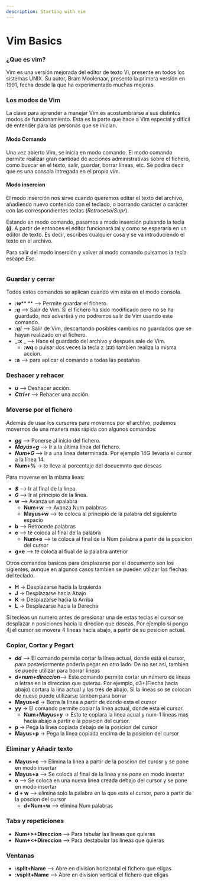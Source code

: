 ```yaml
---
description: Starting with vim
---
```


# Vim Basics

### ¿Que es vim?

Vim es una versión mejorada del editor de texto Vi, presente en todos los sistemas UNIX. Su autor, Bram Moolenaar, presentó la primera versión en 1991, fecha desde la que ha experimentado muchas mejoras

### Los modos de Vim

La clave para aprender a manejar Vim es acostumbrarse a sus distintos modos de funcionamiento. Esta es la parte que hace a Vim especial y difícil de entender para las personas que se inician.

#### Modo Comando

Una vez abierto Vim, se inicia en modo comando. El modo comando permite realizar gran cantidad de acciones administrativas sobre el fichero, como buscar en el texto, salir, guardar, borrar líneas, etc. Se podira decir que es una consola intregada en el propio vim.

#### Modo insercion

El modo inserción nos sirve cuando queremos editar el texto del archivo, añadiendo nuevo contenido con el teclado, o borrando carácter a carácter con las correspondientes teclas (_Retroceso_/_Supr_).

Estando en modo comando, pasamos a modo inserción pulsando la tecla **(**_**i)**_. A partir de entonces el editor funcionará tal y como se esperaría en un editor de texto. Es decir, escribes cualquier cosa y se va introduciendo el texto en el archivo.

Para salir del modo inserción y volver al modo comando pulsamos la tecla escape _Esc_.

<figure><img src="https://conpilar.kryptonsolid.com/wp-content/uploads/2021/03/1615419657_155_Guia-de-5-pasos-para-comenzar-con-VIM-Editor-en.png" alt=""><figcaption></figcaption></figure>

### Guardar y cerrar

Todos estos comandos se aplican cuando vim esta en el modo consola.

* _**:w**_** ** –> Permite guardar el fichero.
* _**:q**_ –> Salir de Vim. Si el fichero ha sido modificado pero no se ha guardado, nos advertirá y no podremos salir de Vim usando este comando.
* _**:q!**_ –> Salir de Vim, descartando posibles cambios no guardados que se hayan realizado en el fichero.
* _**:x** _ –> Hace el guardado del archivo y después sale de Vim.
  * **:wq** o pulsar dos veces la tecla z (**zz**) tambien realiza la misma accion.
* **:a** --> para aplicar el comando a todas las pestañas

### Deshacer y rehacer

* _**u**_ –> Deshacer acción.
* _**Ctrl+r**_ –> Rehacer una acción.

### Moverse por el fichero

Además de usar los cursores para movernos por el archivo, podemos movernos de una manera más rápida con algunos comandos:

* _**gg**_ –> Ponerse al inicio del fichero.
* _**Mayús+g**_ –> Ir a la última línea del fichero.
* _**Num+G**_ –> Ir a una línea determinada. Por ejemplo 14G llevaría el cursor a la línea 14.
* **Num+%** -> te lleva al porcentaje del docuemnto que deseas

Para moverse en la misma lieas:

* _**$**_ –> Ir al final de la línea.
* _**0**_ –> Ir al principio de la línea.
* **w** --> Avanza un apalabra
  * **Num+w** --> Avanza Num palabras
  * **Mayus+w** --> te coloca al principio de la palabra del siguienrte espacio
* **b** --> Retrocede palabras
* **e** --> te coloca al final de la palabra
  * **Num+e** --> te coloca al final de la Num palabra a partir de la posicion del cursor
* **g+e** --> te coloca al fiual de la palabra anterior

Otros comandos basicos para desplazarse por el documento son los sigientes, aunque en algunos casos tambien se pueden utilizar las flechas del teclado.

* **H** -> Desplazarse hacia la Izquierda
* **J** -> Desplazarse hacia Abajo
* **K** -> Desplazarse hacia la Arriba
* **L** -> Desplazarse hacia la Derecha

Si tecleas un numero antes de presionar una de estas teclas el cursor se desplazar n posiciones hacia la direcion que deseas. Por ejemplo si pongo 4j el cursor se movera 4 lineas hacia abajo, a partir de su posicion actual.

### Copiar, Cortar y Pegart

* _**dd**_ –> El comando permite cortar la línea actual, donde está el cursor, para posteriormente poderla pegar en otro lado. De no ser asi, tambien se puede utilizar para borrar lineas
* _**d+num+direccion**_–> Este comando permite cortar un número de líneas o letras en la direccion que quieras. Por ejemplo, d3+(Flecha hacia abajo) cortara la lina actual y las tres de abajo. Si la lineas so se colocan de nuevo puede utilizarse tamben para borrar
* **Mayus+d** -> Borra la linea a partir de donde esta el cursor
* **yy** -> El comando permite copiar la linea actual, donde esta el cursor.
  * **Num+Mayus+y** -> Esto te copiara la linea acual y num-1 lineas mas hacia abajo a partir e la posicion del cursor.
* **p** -> Pega la linea copiada debajo de la posicion del cursor
* **Mayus+p** -> Pega la linea copiada encima de la posicion del cursor

### Eliminar y Añadir texto

* **Mayus+c** --> Elimina la linea a partir de la poscion del curosr y se pone en modo insertar
* **Mayus+a** --> Se coloca al final de la linea y se pone en modo insertar
* **o** --> Se coloca en una nueva linea creada debajo del cursor y se pone en modo insertar&#x20;
* **d + w** --> elimina solo la palabra en la que esta el cursor, pero a partir de la poscion del cursor
  * **d+Num+w** --> elimina Num palabras

### Tabs y repeticiones

* **Num+>+Direccion** --> Para tabular las lineas que quieras
* **Num+<+Direccion** --> Para destabular las lineas que quieras

### Ventanas

* **:split+Name** --> Abre en division horizontal el fichero que eligas
* **:vsplit+Name** --> Abre en division vertical el fichero que eligas

